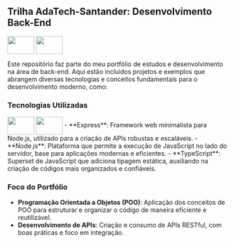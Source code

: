 ## Trilha AdaTech-Santander: Desenvolvimento Back-End
<!DOCTYPE html>
<html lang="en">
  <head>
    <meta charset="UTF-8" />
    <meta name="viewport" content="width=device-width, initial-scale=1.0" />
    <link rel="stylesheet" type='text/css' href="https://cdn.jsdelivr.net/gh/devicons/devicon@latest/devicon.min.css" />
  </head>
  <body>
    <ol>
      <i class="devicon-express-original-wordmark"></i>
    </ol>
  </body>
</html>

<i class="devicon-express-original-wordmark"></i>
<img align="center" height="40" width="60" src="https://cdn.jsdelivr.net/gh/devicons/devicon@latest/icons/nodejs/nodejs-plain-wordmark.svg" />
<img align="center" height="40" width="60" src="https://cdn.jsdelivr.net/gh/devicons/devicon@latest/icons/typescript/typescript-original.svg" />


Este repositório faz parte do meu portfólio de estudos e desenvolvimento na área de back-end. Aqui estão incluídos projetos e exemplos que abrangem diversas tecnologias e conceitos fundamentais para o desenvolvimento moderno, como:

### Tecnologias Utilizadas
<img align="center" height="40" width="60" src="https://cdn.jsdelivr.net/gh/devicons/devicon@latest/icons/nodejs/nodejs-plain-wordmark.svg" />
<img align="center" height="40" width="60" src="https://cdn.jsdelivr.net/gh/devicons/devicon@latest/icons/typescript/typescript-original.svg" />
- **Express**: Framework web minimalista para Node.js, utilizado para a criação de APIs robustas e escaláveis.
- **Node.js**: Plataforma que permite a execução de JavaScript no lado do servidor, base para aplicações modernas e eficientes.
- **TypeScript**: Superset de JavaScript que adiciona tipagem estática, auxiliando na criação de códigos mais organizados e confiáveis.

### Foco do Portfólio

- **Programação Orientada a Objetos (POO)**: Aplicação dos conceitos de POO para estruturar e organizar o código de maneira eficiente e reutilizável.
- **Desenvolvimento de APIs**: Criação e consumo de APIs RESTful, com boas práticas e foco em integração.
